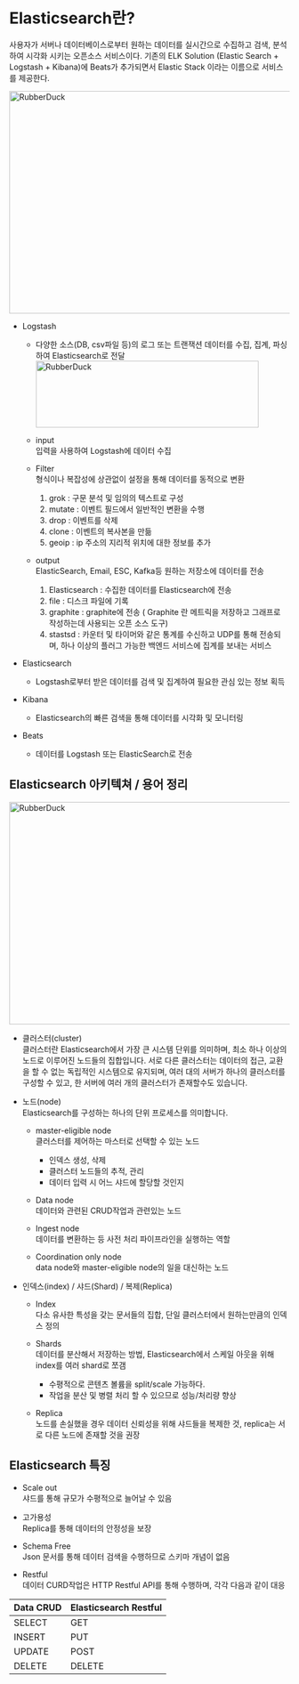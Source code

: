 Elasticsearch란?
=================
사용자가 서버나 데이터베이스로부터 원하는 데이터를 실시간으로 수집하고 검색, 분석하여 시각화 시키는 오픈소스 서비스이다.
기존의 ELK Solution (Elastic Search + Logstash + Kibana)에 Beats가 추가되면서 Elastic Stack 이라는 이름으로 서비스를 제공한다.

<img src="https://img1.daumcdn.net/thumb/R1280x0/?scode=mtistory2&fname=http%3A%2F%2Fcfile5.uf.tistory.com%2Fimage%2F993B7E495C98CAA7064E0B" width="650px" height="400px" title="px(픽셀) 크기 설정" alt="RubberDuck"></img><br/>

* Logstash  
  * 다양한 소스(DB, csv파일 등)의 로그 또는 트랜잭션 데이터를 수집, 집계, 파싱하여 Elasticsearch로 전달
  <img src="https://t1.daumcdn.net/cfile/tistory/999F343A5C51BB3018" width="400px" height="120px" title="px(픽셀) 크기 설정" alt="RubberDuck"></img><br/>
  
  * input    
  입력을 사용하여 Logstash에 데이터 수집
    
  * Filter  
  형식이나 복잡성에 상관없이 설정을 통해 데이터를 동적으로 변환
    
     1. grok : 구문 분석 및 임의의 텍스트로 구성
     2. mutate : 이벤트 필드에서 일반적인 변환을 수행
     3. drop : 이벤트를 삭제
     4. clone : 이벤트의 복사본을 만듦
     5. geoip : ip 주소의 지리적 위치에 대한 정보를 추가
    
  * output  
  ElasticSearch, Email, ESC, Kafka등 원하는 저장소에 데이터를 전송
    
    1. Elasticsearch : 수집한 데이터를 Elasticsearch에 전송
    2. file : 디스크 파일에 기록
    3. graphite : graphite에 전송 ( Graphite 란 메트릭을 저장하고 그래프로 작성하는데 사용되는 오픈 소스 도구)
    4. stastsd : 카운터 및 타이머와 같은 통계를 수신하고 UDP를 통해 전송되며, 하나 이상의 플러그 가능한 백엔드 서비스에 집계를 보내는 서비스
   
* Elasticsearch
  * Logstash로부터 받은 데이터를 검색 및 집계하여 필요한 관심 있는 정보 획득
  
* Kibana
  * Elasticsearch의 빠른 검색을 통해 데이터를 시각화 및 모니터링

* Beats
  * 데이터를 Logstash 또는 ElasticSearch로 전송

Elasticsearch 아키텍쳐 / 용어 정리
-------------------------------
<img src="https://img1.daumcdn.net/thumb/R1280x0/?scode=mtistory2&fname=http%3A%2F%2Fcfile27.uf.tistory.com%2Fimage%2F99A97A355C98D42D2E5196" width="650px" height="400px" title="px(픽셀) 크기 설정" alt="RubberDuck"></img><br/>

* 클러스터(cluster)  
클러스터란 Elasticsearch에서 가장 큰 시스템 단위를 의미하며, 최소 하나 이상의 노드로 이루어진 노드들의 집합입니다. 서로 다른 클러스터는 데이터의 접근, 교환을 할 수 없는 독립적인 시스템으로 유지되며, 
여러 대의 서버가 하나의 클러스터를 구성할 수 있고, 한 서버에 여러 개의 클러스터가 존재할수도 있습니다.
    
* 노드(node)  
Elasticsearch를 구성하는 하나의 단위 프로세스를 의미합니다.

  * master-eligible node  
  클러스터를 제어하는 마스터로 선택할 수 있는 노드
    * 인덱스 생성, 삭제
    * 클러스터 노드들의 추적, 관리
    * 데이터 입력 시 어느 샤드에 할당할 것인지
    
  * Data node  
  데이터와 관련된 CRUD작업과 관련있는 노드
  
  * Ingest node  
  데이터를 변환하는 등 사전 처리 파이프라인을 실행하는 역할
  
  * Coordination only node  
  data node와 master-eligible node의 일을 대신하는 노드
  
* 인덱스(index) / 샤드(Shard) / 복제(Replica)
  * Index  
  다소 유사한 특성을 갖는 문서들의 집합, 단일 클러스터에서 원하는만큼의 인덱스 정의
  
  * Shards  
  데이터를 분산해서 저장하는 방법, Elasticsearch에서 스케일 아웃을 위해 index를 여러 shard로 쪼갬
    * 수평적으로 콘텐츠 볼륨을 split/scale 가능하다.
    * 작업을 분산 및 병렬 처리 할 수 있으므로 성능/처리량 향상
 
  * Replica  
  노드를 손실했을 경우 데이터 신뢰성을 위해 샤드들을 복제한 것, replica는 서로 다른 노드에 존재할 것을 권장  

Elasticsearch 특징
------------------
* Scale out  
샤드를 통해 규모가 수평적으로 늘어날 수 있음

* 고가용성  
Replica를 통해 데이터의 안정성을 보장

* Schema Free  
Json 문서를 통해 데이터 검색을 수행하므로 스키마 개념이 없음

* Restful  
데이터 CURD작업은 HTTP Restful API를 통해 수행하며, 각각 다음과 같이 대응

| Data CRUD | Elasticsearch Restful | 
| --------- | --------------------- | 
| SELECT    | GET                   | 
| INSERT    | PUT                   | 
| UPDATE    | POST                  | 
| DELETE    | DELETE                | 


    
    
    
    
    
    
    
    
    
    
    
    
